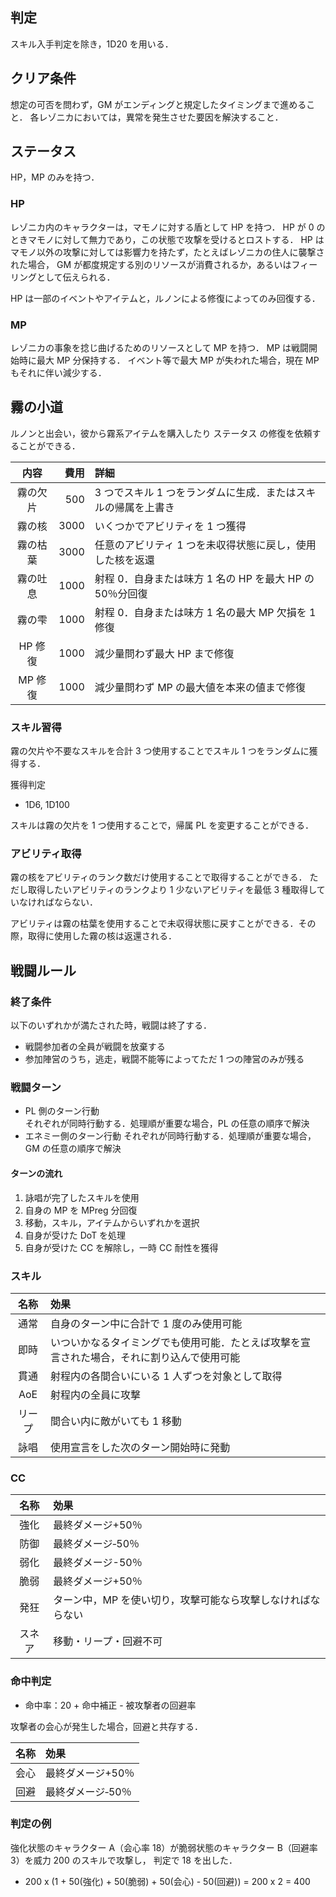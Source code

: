 ## 判定

スキル入手判定を除き，1D20 を用いる．

## クリア条件

想定の可否を問わず，GM がエンディングと規定したタイミングまで進めること．
各レゾニカにおいては，異常を発生させた要因を解決すること．

## ステータス

HP，MP のみを持つ．

### HP

レゾニカ内のキャラクターは，マモノに対する盾として HP を持つ．
HP が 0 のときマモノに対して無力であり，この状態で攻撃を受けるとロストする．
HP はマモノ以外の攻撃に対しては影響力を持たず，たとえばレゾニカの住人に襲撃された場合，
GM が都度規定する別のリソースが消費されるか，あるいはフィーリングとして伝えられる．

HP は一部のイベントやアイテムと，ルノンによる修復によってのみ回復する．

### MP

レゾニカの事象を捻じ曲げるためのリソースとして MP を持つ．
MP は戦闘開始時に最大 MP 分保持する．
イベント等で最大 MP が失われた場合，現在 MP もそれに伴い減少する．

## 霧の小道

ルノンと出会い，彼から霧系アイテムを購入したり ステータス の修復を依頼することができる．

|   内容   | 費用 | 詳細                                                          |
| :------: | ---: | :------------------------------------------------------------ |
| 霧の欠片 |  500 | 3 つでスキル 1 つをランダムに生成．またはスキルの帰属を上書き |
|  霧の核  | 3000 | いくつかでアビリティを 1 つ獲得                               |
| 霧の枯葉 | 3000 | 任意のアビリティ 1 つを未収得状態に戻し，使用した核を返還     |
| 霧の吐息 | 1000 | 射程 0．自身または味方 1 名の HP を最大 HP の 50％分回復      |
|  霧の雫  | 1000 | 射程 0．自身または味方 1 名の最大 MP 欠損を 1 修復            |
| HP 修復  | 1000 | 減少量問わず最大 HP まで修復                                  |
| MP 修復  | 1000 | 減少量問わず MP の最大値を本来の値まで修復                    |

### スキル習得

霧の欠片や不要なスキルを合計 3 つ使用することでスキル 1 つをランダムに獲得する．

獲得判定

- 1D6, 1D100

スキルは霧の欠片を 1 つ使用することで，帰属 PL を変更することができる．

### アビリティ取得

霧の核をアビリティのランク数だけ使用することで取得することができる．
ただし取得したいアビリティのランクより 1 少ないアビリティを最低 3 種取得していなければならない．

アビリティは霧の枯葉を使用することで未収得状態に戻すことができる．その際，取得に使用した霧の核は返還される．

## 戦闘ルール

### 終了条件

以下のいずれかが満たされた時，戦闘は終了する．

- 戦闘参加者の全員が戦闘を放棄する
- 参加陣営のうち，逃走，戦闘不能等によってただ 1 つの陣営のみが残る

### 戦闘ターン

- PL 側のターン行動  
   それぞれが同時行動する．処理順が重要な場合，PL の任意の順序で解決
- エネミー側のターン行動
  それぞれが同時行動する．処理順が重要な場合，GM の任意の順序で解決

#### ターンの流れ

1. 詠唱が完了したスキルを使用
1. 自身の MP を MPreg 分回復
1. 移動，スキル，アイテムからいずれかを選択
1. 自身が受けた DoT を処理
1. 自身が受けた CC を解除し，一時 CC 耐性を獲得

### スキル

|  名称  | 効果                                                                                       |
| :----: | :----------------------------------------------------------------------------------------- |
|  通常  | 自身のターン中に合計で 1 度のみ使用可能                                                    |
|  即時  | いついかなるタイミングでも使用可能．たとえば攻撃を宣言された場合，それに割り込んで使用可能 |
|  貫通  | 射程内の各間合いにいる 1 人ずつを対象として取得                                            |
|  AoE   | 射程内の全員に攻撃                                                                         |
| リープ | 間合い内に敵がいても 1 移動                                                                |
|  詠唱  | 使用宣言をした次のターン開始時に発動                                                       |

### CC

|  名称  | 効果                                                        |
| :----: | :---------------------------------------------------------- |
|  強化  | 最終ダメージ+50％                                           |
|  防御  | 最終ダメージ‐50％                                           |
|  弱化  | 最終ダメージ-50％                                           |
|  脆弱  | 最終ダメージ+50％                                           |
|  発狂  | ターン中，MP を使い切り，攻撃可能なら攻撃しなければならない |
| スネア | 移動・リープ・回避不可                                      |

### 命中判定

- 命中率：20 + 命中補正 - 被攻撃者の回避率

攻撃者の会心が発生した場合，回避と共存する．

| 名称 | 効果              |
| :--: | :---------------- |
| 会心 | 最終ダメージ+50％ |
| 回避 | 最終ダメージ‐50％ |

### 判定の例

強化状態のキャラクター A（会心率 18）が脆弱状態のキャラクター B（回避率 3）を威力 200 のスキルで攻撃し，
判定で 18 を出した．

- 200 x (1 + 50(強化) + 50(脆弱) + 50(会心) - 50(回避)) = 200 x 2 = 400
